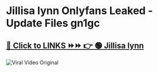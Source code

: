 
 # Jillisa lynn Onlyfans Leaked - Update Files gn1gc

## <h2><a href="https://clipsfans.com/Jillisa_lynn&ref=git">🔗 Click to LINKS ⏩⏩ 👉 🟢 Jillisa lynn </a></h2>

<a href="https://clipsfans.com/Jillisa_lynn&ref=git" rel="nofollow" data-target="animated-image.originalLink"><img src="https://i.ibb.co.com/xMMVF88/686577567.gif" alt="Viral Video Original" style="max-width: 100%; display: inline-block;" data-target="animated-image.originalImage"></a>

